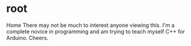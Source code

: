 # root
Home
There may not be much to interest anyone viewing this. I'm a complete novice in programming and am trying to teach myself C++ for Arduino.
Cheers.
